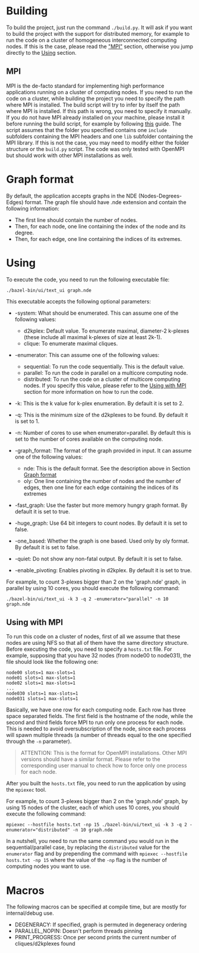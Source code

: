 # Building
To build the project, just run the command ```./build.py```. It will ask if you want to build the project with the support for distributed memory, for example to run the code on a cluster of homogeneous interconnected computing nodes. If this is the case, please read the ["MPI"](#mpi) section, otherwise you jump directly to the [Using](#using) section.  

## MPI
MPI is the de-facto standard for implementing high performance applications running on a cluster of computing nodes. If you need to run the code on a cluster, while building the project you need to specify the path where MPI is installed. The build script will try to infer by itself the path where MPI is installed. If this path is wrong, you need to specify it manually. If you do not have MPI already installed on your machine, please install it before running the build script, for example by following [this](https://www.open-mpi.org/faq/?category=building#easy-build) guide. The script assumes that the folder you specified contains one  ```include``` subfolders containing the MPI headers and one ```lib``` subfolder containing the MPI library. If this is not the case, you may need to modify either the folder structure or the ```build.py``` script. The code was only tested with OpenMPI but should work with other MPI installations as well.

# Graph format

By default, the application accepts graphs in the NDE (Nodes-Degrees-Edges) format. 
The graph file should have .nde extension and contain the following information:

- The first line should contain the number of nodes.
- Then, for each node, one line containing the index of the node and its degree.
- Then, for each edge, one line containing the indices of its extremes.

# Using
To execute the code, you need to run the following executable file:
```
./bazel-bin/ui/text_ui graph.nde
```

This executable accepts the following optional parameters:
- -system: What should be enumerated. This can assume one of the following values:
    - d2kplex: Default value. To enumerate maximal, diameter-2 k-plexes (these include all maximal k-plexes of size at least 2k-1).
    - clique: To enumerate maximal cliques.

- -enumerator: This can assume one of the following values:
    - sequential: To run the code sequentially. This is the default value.
    - parallel: To run the code in parallel on a multicore computing node.
    - distributed: To run the code on a cluster of multicore computing nodes. If you specify this value, please refer to the [Using with MPI](#using-with-mpi) section for more information on how to run the code.

- -k: This is the k value for k-plex enumeration. By default it is set to 2.

- -q: This is the minimum size of the d2kplexes to be found. By default it is set to 1.

- -n: Number of cores to use when enumerator=parallel. By default this is set to the number of cores available on the computing node.

- -graph_format: The format of the graph provided in input. It can assume one of the following values:
    - nde: This is the default format. See the description above in Section [Graph format](#graph-format)
    - oly: One line containing the number of nodes and the number of edges, then one line for each edge containing the indices of its extremes

- -fast_graph: Use the faster but more memory hungry graph format. By default it is set to true.

- -huge_graph: Use 64 bit integers to count nodes. By default it is set to false.

- -one_based: Whether the graph is one based. Used only by oly format. By default it is set to false.

- -quiet: Do not show any non-fatal output. By default it is set to false.

- -enable_pivoting: Enables pivoting in d2kplex. By default it is set to true.


For example, to count 3-plexes bigger than 2 on the 'graph.nde' graph, in parallel by using 10 cores, you should execute the following command:

```
./bazel-bin/ui/text_ui -k 3 -q 2 -enumerator="parallel" -n 10 graph.nde 
```


## Using with MPI
To run this code on a cluster of nodes, first of all we assume that these nodes are using NFS so that all of them have the same directory structure. Before executing the code, you need to specify a ```hosts.txt``` file. For example, supposing that you have 32 nodes (from node00 to node031), the file should look like the following one:

```
node00 slots=1 max-slots=1
node01 slots=1 max-slots=1
node02 slots=1 max-slots=1
...
node030 slots=1 max-slots=1
node031 slots=1 max-slots=1
```

Basically, we have one row for each computing node. Each row has three space separated fields. The first field is the hostname of the node, while the second and third fields force MPI to run only one process for each node. This is needed to avoid oversubscription of the node, since each process will spawn multiple threads (a number of threads equal to the one specified through the ```-n``` parameter). 

> ATTENTION: This is the format for OpenMPI installations. Other MPI versions should have a similar format. Please refer to the corresponding user manual to check how to force only one process for each node.

After you built the ```hosts.txt``` file, you need to run the application by using the ```mpiexec``` tool.



For example, to count 3-plexes bigger than 2 on the 'graph.nde' graph, by using 15 nodes of the cluster, each of which uses 10 cores, you should execute the following command:

```
mpiexec --hostfile hosts.txt -np 15 ./bazel-bin/ui/text_ui -k 3 -q 2 -enumerator="distributed" -n 10 graph.nde 
```

In a nutshell, you need to run the same command you would run in the sequential/parallel case, by replacing the ```distributed``` value for the ```enumerator``` flag and by prepending the command with ```mpiexec --hostfile hosts.txt -np 15``` where the value of the ```-np``` flag is the number of computing nodes you want to use.




# Macros
The following macros can be specified at compile time, but are mostly for internal/debug use.
- DEGENERACY: If specified, graph is permuted in degeneracy ordering
- PARALLEL_NOPIN: Doesn't perform threads pinning
- PRINT_PROGRESS: Once per second prints the current number of cliques/d2kplexes found
